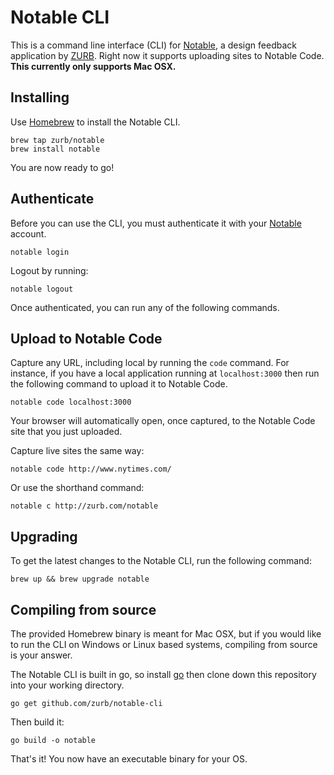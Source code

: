 # Notable CLI
This is a command line interface (CLI) for [Notable](http://zurb.com/notable), a design feedback application by [ZURB](http://zurb.com). Right now it supports uploading sites to Notable Code. **This currently only supports Mac OSX.**

## Installing
Use [Homebrew](http://brew.sh/) to install the Notable CLI.

```
brew tap zurb/notable
brew install notable
```

You are now ready to go!


## Authenticate
Before you can use the CLI, you must authenticate it with your [Notable](http://zurb.com/notable) account.

```
notable login
```

Logout by running:

```
notable logout
```

Once authenticated, you can run any of the following commands.

## Upload to Notable Code
Capture any URL, including local by running the `code` command. For instance, if you have a local application running at `localhost:3000` then run the following command to upload it to Notable Code.

```
notable code localhost:3000
```

Your browser will automatically open, once captured, to the Notable Code site that you just uploaded.

Capture live sites the same way:

```
notable code http://www.nytimes.com/
```

Or use the shorthand command:

```
notable c http://zurb.com/notable
```

## Upgrading
To get the latest changes to the Notable CLI, run the following command:

```
brew up && brew upgrade notable
```

## Compiling from source
The provided Homebrew binary is meant for Mac OSX, but if you would like to run the CLI on Windows or Linux based systems, compiling from source is your answer.

The Notable CLI is built in go, so install [go](https://golang.org) then clone down this repository into your working directory.

```
go get github.com/zurb/notable-cli
```

Then build it:

```
go build -o notable
```

That's it! You now have an executable binary for your OS.
